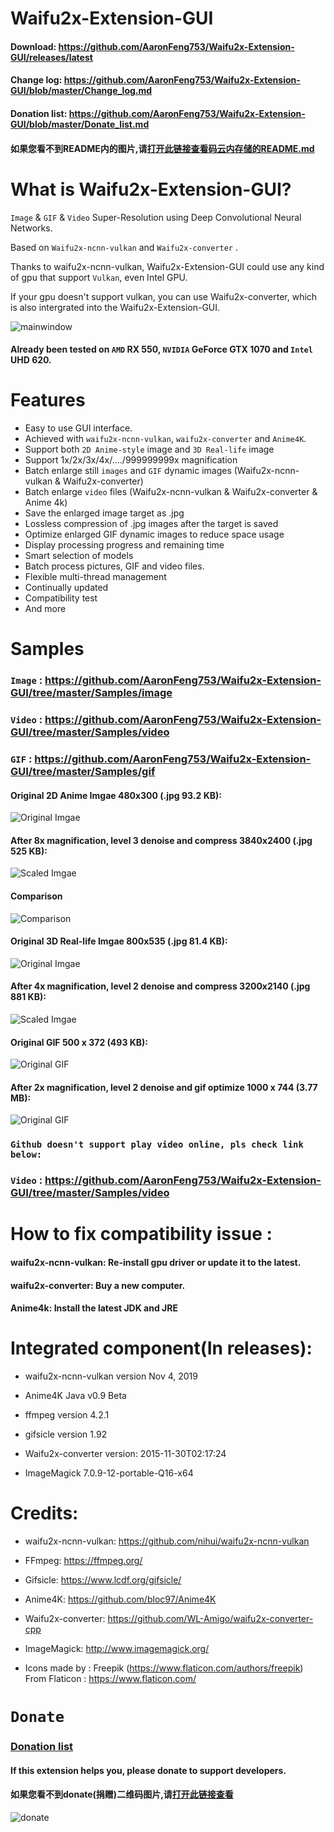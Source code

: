 # Waifu2x-Extension-GUI
#### Download: https://github.com/AaronFeng753/Waifu2x-Extension-GUI/releases/latest
#### Change log: https://github.com/AaronFeng753/Waifu2x-Extension-GUI/blob/master/Change_log.md
#### Donation list: https://github.com/AaronFeng753/Waifu2x-Extension-GUI/blob/master/Donate_list.md
#### 如果您看不到README内的图片,请[打开此链接查看码云内存储的README.md](https://gitee.com/aaronfeng0711/Waifu2x-Extension-GUI/blob/master/README.md)
# What is Waifu2x-Extension-GUI?
`Image` & `GIF` & `Video` Super-Resolution using Deep Convolutional Neural Networks.

Based on `Waifu2x-ncnn-vulkan` and `Waifu2x-converter` . 

Thanks to waifu2x-ncnn-vulkan, Waifu2x-Extension-GUI could use any kind of gpu that support `Vulkan`, even Intel GPU. 

If your gpu doesn't support vulkan, you can use Waifu2x-converter, which is also intergrated into the Waifu2x-Extension-GUI.

![mainwindow](/Screenshot/mainwindow.jpg)

#### Already been tested on `AMD` RX 550, `NVIDIA` GeForce GTX 1070 and `Intel` UHD 620.

# Features
- Easy to use GUI interface.
- Achieved with `waifu2x-ncnn-vulkan`, `waifu2x-converter` and `Anime4K`.
- Support both `2D Anime-style` image and `3D Real-life` image
- Support 1x/2x/3x/4x/..../999999999x magnification
- Batch enlarge still `images` and `GIF` dynamic images (Waifu2x-ncnn-vulkan & Waifu2x-converter)
- Batch enlarge `video` files (Waifu2x-ncnn-vulkan & Waifu2x-converter & Anime 4k)
- Save the enlarged image target as .jpg
- Lossless compression of .jpg images after the target is saved
- Optimize enlarged GIF dynamic images to reduce space usage
- Display processing progress and remaining time
- Smart selection of models
- Batch process pictures, GIF and video files.
- Flexible multi-thread management
- Continually updated
- Compatibility test
- And more

# Samples
### **`Image`** : https://github.com/AaronFeng753/Waifu2x-Extension-GUI/tree/master/Samples/image

### **`Video`** : https://github.com/AaronFeng753/Waifu2x-Extension-GUI/tree/master/Samples/video

### **`GIF`** : https://github.com/AaronFeng753/Waifu2x-Extension-GUI/tree/master/Samples/gif

#### Original 2D Anime Imgae 480x300 (.jpg 93.2 KB):
![Original Imgae](/Samples/image/Original_[480x300].jpg)

#### After 8x magnification, level 3 denoise and compress 3840x2400 (.jpg 525 KB):
![Scaled Imgae](/Samples/image/Waifu2x_8x_[3840x2400].jpg)

#### Comparison
![Comparison](/Samples/image/Comparison.png)

#### Original 3D Real-life Imgae 800x535 (.jpg 81.4 KB):
![Original Imgae](/Samples/image/deer.jpg)

#### After 4x magnification, level 2 denoise and compress 3200x2140 (.jpg 881 KB):
![Scaled Imgae](/Samples/image/deer_Waifu2x.jpg)

#### Original GIF 500 x 372 (493 KB):
![Original GIF](/Samples/gif/2_original.gif)

#### After 2x magnification, level 2 denoise and gif optimize 1000 x 744 (3.77 MB):
![Original GIF](/Samples/gif/2_waifu2x_compressed.gif)

### `Github doesn't support play video online, pls check link below:`
### **`Video`** : https://github.com/AaronFeng753/Waifu2x-Extension-GUI/tree/master/Samples/video

# How to fix compatibility issue :
#### waifu2x-ncnn-vulkan: Re-install gpu driver or update it to the latest.
#### waifu2x-converter: Buy a new computer.
#### Anime4k: Install the latest JDK and JRE

# Integrated component(In releases):
- waifu2x-ncnn-vulkan version Nov 4, 2019

- Anime4K Java v0.9 Beta

- ffmpeg version 4.2.1

- gifsicle version 1.92

- Waifu2x-converter version: 2015-11-30T02:17:24

- ImageMagick 7.0.9-12-portable-Q16-x64

# Credits:
- waifu2x-ncnn-vulkan: https://github.com/nihui/waifu2x-ncnn-vulkan

- FFmpeg: https://ffmpeg.org/

- Gifsicle: https://www.lcdf.org/gifsicle/

- Anime4K: https://github.com/bloc97/Anime4K

- Waifu2x-converter: https://github.com/WL-Amigo/waifu2x-converter-cpp

- ImageMagick: http://www.imagemagick.org/

- Icons made by : Freepik (https://www.flaticon.com/authors/freepik) From Flaticon : https://www.flaticon.com/

# `Donate`

### [Donation list](https://github.com/AaronFeng753/Waifu2x-Extension-GUI/blob/master/Donate_list.md)

#### If this extension helps you, please donate to support developers.
#### 如果您看不到donate(捐赠)二维码图片,请[打开此链接查看](https://gitee.com/aaronfeng0711/Waifu2x-Extension-GUI#donate)
![donate](/donate.jpg)
